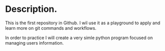 # Description.

This is the first repository in Github. I wil use it as a playground to apply and learn more on git commands and workflows. 

In order to practice I will create a very simle python program focused on managing users information.
